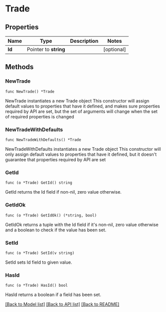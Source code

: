 # Trade

## Properties

Name | Type | Description | Notes
------------ | ------------- | ------------- | -------------
**Id** | Pointer to **string** |  | [optional] 

## Methods

### NewTrade

`func NewTrade() *Trade`

NewTrade instantiates a new Trade object
This constructor will assign default values to properties that have it defined,
and makes sure properties required by API are set, but the set of arguments
will change when the set of required properties is changed

### NewTradeWithDefaults

`func NewTradeWithDefaults() *Trade`

NewTradeWithDefaults instantiates a new Trade object
This constructor will only assign default values to properties that have it defined,
but it doesn't guarantee that properties required by API are set

### GetId

`func (o *Trade) GetId() string`

GetId returns the Id field if non-nil, zero value otherwise.

### GetIdOk

`func (o *Trade) GetIdOk() (*string, bool)`

GetIdOk returns a tuple with the Id field if it's non-nil, zero value otherwise
and a boolean to check if the value has been set.

### SetId

`func (o *Trade) SetId(v string)`

SetId sets Id field to given value.

### HasId

`func (o *Trade) HasId() bool`

HasId returns a boolean if a field has been set.


[[Back to Model list]](../README.md#documentation-for-models) [[Back to API list]](../README.md#documentation-for-api-endpoints) [[Back to README]](../README.md)


